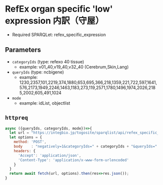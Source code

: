 # RefEx organ specific 'low' expression 内訳（守屋）

- Required SPARQLet: refex_specific_expression

## Parameters

* `categoryIds` (type: refexo 40 tissue)
  * example: v01_40,v19_40,v32_40 (Cerebrum,Skin,Lang)
* `queryIds` (type: ncbigene)
  * example: 1230,2357,101,2219,374,1880,653,695,366,218,1359,221,722,597,1641,576,2173,1949,2246,1463,1183,273,119,2571,1780,1496,1974,2026,2185,2002,605,491,1024
* `mode`
  * example: idList, objectlist
  
## `httpreq`

```javascript
async ({queryIds, categoryIds, mode})=>{
  let url = "https://integbio.jp/togosite/sparqlist/api/refex_specific_expression"; // localhost:port を叩けると早い
  let options = {
    method: 'POST',
    body	: "negatively=1&categoryIds=" + categoryIds + "&queryIds=" + encodeURIComponent(queryIds) + "&mode=" + mode,
    headers: {
      'Accept': 'application/json',
      'Content-Type': 'application/x-www-form-urlencoded'
    }
  }
  return await fetch(url, options).then(res=>res.json());
}
```
  